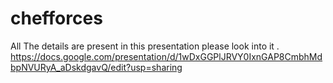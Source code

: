 # chefforces

All The details are present in this presentation please look into it .
https://docs.google.com/presentation/d/1wDxGGPlJRVY0IxnGAP8CmbhMdbpNVURyA_aDskdgavQ/edit?usp=sharing

